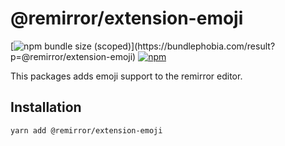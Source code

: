 # @remirror/extension-emoji

[![npm bundle size (scoped)](https://img.shields.io/bundlephobia/minzip/@remirror/extension-emoji.svg?)](https://bundlephobia.com/result?p=@remirror/extension-emoji)
[![npm](https://img.shields.io/npm/dm/@remirror/extension-emoji.svg?&logo=npm)](https://www.npmjs.com/package/@remirror/extension-emoji)

This packages adds emoji support to the remirror editor.

## Installation

```bash
yarn add @remirror/extension-emoji
```
